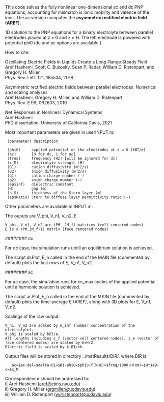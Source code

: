 This code solves the fully nonlinear one-dimensional ac and dc PNP equations, accounting for mismatch is ionic mobility and valence of the ions. The ac version computes the **asymmetric rectified electric field (AREF)**.  

1D solution to the PNP equations for a binary electrolyte between parallel electrodes placed at z = 0 and z = H. The left electrode is powered with potential phi0 (dc and ac options are available.)

How to cite:

  Oscillating Electric Fields in Liquids Create a Long-Range Steady Field  
  Aref Hashemi, Scott C. Bukosky, Sean P. Rader, William D. Ristenpart, and Gregory H. Miller  
  Phys. Rev. Lett. 121, 185504, 2018

  Asymmetric rectified electric fields between parallel electrodes: Numerical and scaling analyses  
  Aref Hashemi, Gregory H. Miller, and William D. Ristenpart  
  Phys. Rev. E 99, 062603, 2019
  
  Net Responses in Nonlinear Dynamical Systems  
  Aref Hashemi  
  PhD dissertation, University of California Davis, 2021

Most important parameters are given in userINPUT.m:

     (parameter) description  

     (phi0)     applied potential on the electrodes at z = 0 (kBT/e)
     (ac)       [0 for dc, 1 for ac]
     (freq)     frequency (Hz) [will be ignored for dc]
     (x_M)      electrolyte strength (M)
     (D1)       cation diffusivity (m^2/s)
     (D2)       anion diffusivity (m^2/s)
     (q1)       cation charge number (-)
     (q2)       anion charge number (-)
     (epsinf)   dielectric constant
     (H)        gap (m)
     (h_S)      thickness of the Stern layer (m)
     (epsRatio) Stern to diffuse layer permittivity ratio (-)

Other parameters are available in INPUT.m.

The ouputs are V_phi, V_n1, V_n2, E

    V_phi, V_n1, V_n2 are (PM, JM_f) matrices (cell centered nodes)  
    E is a (PM,JM_f+1) matrix (face centered nodes)

######## dc

For dc case, the simulation runs untill an equilibrium solution is achieved. 

The script dcPlot_E_n called in the end of the MAIN file (commented by default) plots the last rows of E, V_n1, V_n2.

######## ac

For ac case, the simulation runs for cn_max cycles of the applied potential until a harmonic solution is achieved.

The script acPlot_E_n called in the end of the MAIN file (commented by default) plots the time-average E (AREF), along with 3D plots for E, V_n1, V_n2.

Scalings of the raw output:

    V_n1, V_n2 are scaled by n_inf (number concentration of the electrolyte).  
    V_phi is scaled by kBT/e.  
    All lengths including z_f (vector cell centered nodes), z_e (vector of face centered nodes) are scaled by h=H/2.  
    Electric field is scaled by k_BT/eh.  

Output files will be stored in directory ../matResults/DIR/, where DIR is

       ac=$ac-del=$delta-D1=$D1-phi0=$phi0-f(kHz)=$freq/1000-H(nm)=$H*1e9-c=$x_M


Correspondence should be addressed to:  
	       i) Aref Hashemi (aref@cims.nyu.edu)  
	       ii) Gregory H. Miller (grgmiller@ucdavis.edu)  
	       iii) William D. Ristenpart (wdristenpart@ucdavis.edu) 